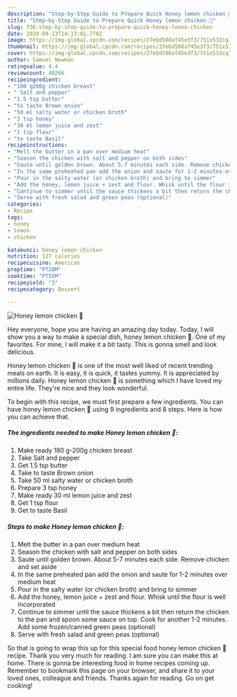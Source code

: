 ```yaml
---
description: "Step-by-Step Guide to Prepare Quick Honey lemon chicken 🍋"
title: "Step-by-Step Guide to Prepare Quick Honey lemon chicken 🍋"
slug: 736-step-by-step-guide-to-prepare-quick-honey-lemon-chicken
date: 2020-09-13T14:13:01.770Z
image: https://img-global.cpcdn.com/recipes/27ebd508af45e3f3/751x532cq70/honey-lemon-chicken-🍋-recipe-main-photo.jpg
thumbnail: https://img-global.cpcdn.com/recipes/27ebd508af45e3f3/751x532cq70/honey-lemon-chicken-🍋-recipe-main-photo.jpg
cover: https://img-global.cpcdn.com/recipes/27ebd508af45e3f3/751x532cq70/honey-lemon-chicken-🍋-recipe-main-photo.jpg
author: Samuel Newman
ratingvalue: 4.4
reviewcount: 40206
recipeingredient:
- "180 g200g chicken breast"
- " Salt and pepper"
- "1.5 tsp butter"
- "to taste Brown onion"
- "50 ml salty water or chicken broth"
- "3 tsp honey"
- "30 ml lemon juice and zest"
- "1 tsp flour"
- "to taste Basil"
recipeinstructions:
- "Melt the butter in a pan over medium heat"
- "Season the chicken with salt and pepper on both sides"
- "Saute until golden brown. About 5-7 minutes each side. Remove chicken and set aside"
- "In the same preheated pan add the onion and saute for 1-2 minutes over medium heat"
- "Pour in the salty water (or chicken broth) and bring to simmer"
- "Add the honey, lemon juice + zest and flour. Whisk until the flour is well incorporated"
- "Continue to simmer until the sauce thickens a bit then return the chicken to the pan and spoon some sauce on top. Cook for another 1-2 minutes. Add some frozen/canned green peas (optional)"
- "Serve with fresh salad and green peas (optional)"
categories:
- Recipe
tags:
- honey
- lemon
- chicken

katakunci: honey lemon chicken 
nutrition: 127 calories
recipecuisine: American
preptime: "PT28M"
cooktime: "PT55M"
recipeyield: "3"
recipecategory: Dessert

---
```



![Honey lemon chicken 🍋](https://img-global.cpcdn.com/recipes/27ebd508af45e3f3/751x532cq70/honey-lemon-chicken-🍋-recipe-main-photo.jpg)

Hey everyone, hope you are having an amazing day today. Today, I will show you a way to make a special dish, honey lemon chicken 🍋. One of my favorites. For mine, I will make it a bit tasty. This is gonna smell and look delicious.



Honey lemon chicken 🍋 is one of the most well liked of recent trending meals on earth. It is easy, it is quick, it tastes yummy. It is appreciated by millions daily. Honey lemon chicken 🍋 is something which I have loved my entire life. They're nice and they look wonderful.


To begin with this recipe, we must first prepare a few ingredients. You can have honey lemon chicken 🍋 using 9 ingredients and 8 steps. Here is how you can achieve that.

<!--inarticleads1-->

##### The ingredients needed to make Honey lemon chicken 🍋:

1. Make ready 180 g-200g chicken breast
1. Take  Salt and pepper
1. Get 1.5 tsp butter
1. Take to taste Brown onion
1. Take 50 ml salty water or chicken broth
1. Prepare 3 tsp honey
1. Make ready 30 ml lemon juice and zest
1. Get 1 tsp flour
1. Get to taste Basil




<!--inarticleads2-->

##### Steps to make Honey lemon chicken 🍋:

1. Melt the butter in a pan over medium heat
1. Season the chicken with salt and pepper on both sides
1. Saute until golden brown. About 5-7 minutes each side. Remove chicken and set aside
1. In the same preheated pan add the onion and saute for 1-2 minutes over medium heat
1. Pour in the salty water (or chicken broth) and bring to simmer
1. Add the honey, lemon juice + zest and flour. Whisk until the flour is well incorporated
1. Continue to simmer until the sauce thickens a bit then return the chicken to the pan and spoon some sauce on top. Cook for another 1-2 minutes. Add some frozen/canned green peas (optional)
1. Serve with fresh salad and green peas (optional)




So that is going to wrap this up for this special food honey lemon chicken 🍋 recipe. Thank you very much for reading. I am sure you can make this at home. There is gonna be interesting food in home recipes coming up. Remember to bookmark this page on your browser, and share it to your loved ones, colleague and friends. Thanks again for reading. Go on get cooking!
